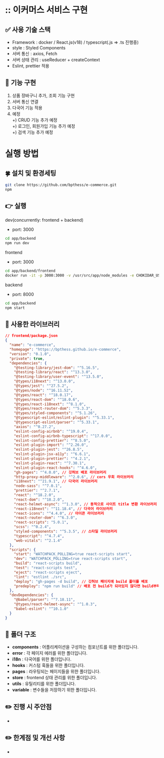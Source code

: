 <!-- # Tech Stack -->

# :: 이커머스 서비스 구현

## ✅ 사용 기술 스택
- Framework : docker / React.js(v18) / typescript(.js => .ts 진행중)
- style : Styled Components
- 서버 통신 : axios, Fetch
- 서버 상태 관리 : useReducer + createContext
- Eslint, prettier 적용   

## 📍 기능 구현
1. 상품 장바구니 추가, 조회 기능 구현
2. 서버 통신 연결
3. 다국어 기능 적용
4. 예정   
+) CRUD 기능 추가 예정   
+) 로그인, 회원가입 기능 추가 예정   
+) 검색 기능 추가 예정

<!-- ![React](https://img.shields.io/badge/react-%2320232a.svg?style=for-the-badge&logo=react&logoColor=%2361DAFB)
![TypeScript](https://img.shields.io/badge/typescript-%23007ACC.svg?style=for-the-badge&logo=typescript&logoColor=white)
![React Query](https://img.shields.io/badge/-React%20Query-FF4154?style=for-the-badge&logo=react%20query&logoColor=white)
![Zustand](https://img.shields.io/badge/zustand-%2320232a.svg?style=for-the-badge&logo=zustand&logoColor=%2361DAFB)
![Mui](https://img.shields.io/badge/mui-%2320232a.svg?style=for-the-badge&logo=mui&logoColor=%2361DAFB) -->

# 실행 방법

## 🍀 설치 및 환경세팅

```bash
git clone https://github.com/bpthess/e-commerce.git
npm
```

## 👉 실행

dev(concurrently: frontend + backend)

- port: 3000

```bash
cd app/backend
npm run dev
```


frontend

- port: 3000

```bash
cd app/backend/frontend
docker run -it -p 3000:3000 -v /usr/src/app/node_modules -e CHOKIDAR_USEPOLLING=true -v ${pwd}:/usr/src/app react-ecommerce
```

backend

- port: 8000

```bash
cd app/backend
npm start
```



## 📌 사용한 라이브러리

```json
// frontend/package.json
{
  "name": "e-commerce",
  "homepage": "https://bpthess.github.io/e-commerce",
  "version": "0.1.0",
  "private": true,
  "dependencies": {
    "@testing-library/jest-dom": "^5.16.5",
    "@testing-library/react": "^13.3.0",
    "@testing-library/user-event": "^13.5.0",
    "@types/i18next": "^13.0.0",
    "@types/jest": "^27.5.2",
    "@types/node": "^16.11.52",
    "@types/react": "^18.0.17",
    "@types/react-dom": "^18.0.6",
    "@types/react-i18next": "^8.1.0",
    "@types/react-router-dom": "^5.3.3",
    "@types/styled-components": "^5.1.26",
    "@typescript-eslint/eslint-plugin": "^5.33.1",
    "@typescript-eslint/parser": "^5.33.1",
    "axios": "^0.27.2",
    "eslint-config-airbnb": "^19.0.4",
    "eslint-config-airbnb-typescript": "^17.0.0",
    "eslint-config-prettier": "^8.5.0",
    "eslint-plugin-import": "^2.26.0",
    "eslint-plugin-jest": "^26.8.5",
    "eslint-plugin-jsx-a11y": "^6.6.1",
    "eslint-plugin-prettier": "^4.2.1",
    "eslint-plugin-react": "^7.30.1",
    "eslint-plugin-react-hooks": "^4.6.0",
    "gh-pages": "^4.0.0", // 깃허브 배포 라이브러리
    "http-proxy-middleware": "^2.0.6", // cors 우회 라이브러리
    "i18next": "^21.9.1", // 다국어 라이브러리
    "node-sass": "^7.0.1",
    "prettier": "^2.7.1",
    "react": "^18.2.0",
    "react-dom": "^18.2.0",
    "react-helmet-async": "^1.3.0", // 동적으로 사이트 title 변환 라이브러리
    "react-i18next": "^11.18.4", // 다국어 라이브러리
    "react-icons": "^4.4.0", // 아이콘 라이브러리
    "react-router-dom": "^6.3.0",
    "react-scripts": "5.0.1",
    "scss": "^0.2.4",
    "styled-components": "^5.3.5", // 스타일 라이브러리
    "typescript": "^4.7.4",
    "web-vitals": "^2.1.4"
  },
  "scripts": {
    "start": "WATCHPACK_POLLING=true react-scripts start",
    "dev": "WATCHPACK_POLLING=true react-scripts start",
    "build": "react-scripts build",
    "test": "react-scripts test",
    "eject": "react-scripts eject",
    "lint": "estlint ./src",
    "deploy": "gh-pages -d build", // 깃허브 페이지에 build 폴더를 배포
    "predeploy": "npm run build" // 배포 전 build가 되어있지 않다면 build부터 실행
  },
  "devDependencies": {
    "@babel/parser": "^7.18.11",
    "@types/react-helmet-async": "^1.0.3",
    "babel-eslint": "^10.1.0"
  }
}

```

## 📂 폴더 구조

  - **components** : 어플리케이션을 구성하는 컴포넌트를 위한 폴더입니다.
  - **error** : 각 페이지 에러를 위한 폴더입니다.
  - **i18n** : 다국어를 위한 폴더입니다.
  - **hooks** : 커스텀 훅들을 위한 폴더입니다.
  - **pages** : 라우팅되는 페이지들을 위한 폴더입니다.
  - **store** : frontend 상태 관리를 위한 폴더입니다.
  - **utils** : 유틸리티를 위한 폴더입니다.
  - **variable** : 변수들을 저장하기 위한 폴더입니다.


## ✏️ 진행 시 주안점

- 

## ✏️ 한계점 및 개선 사항

- 
